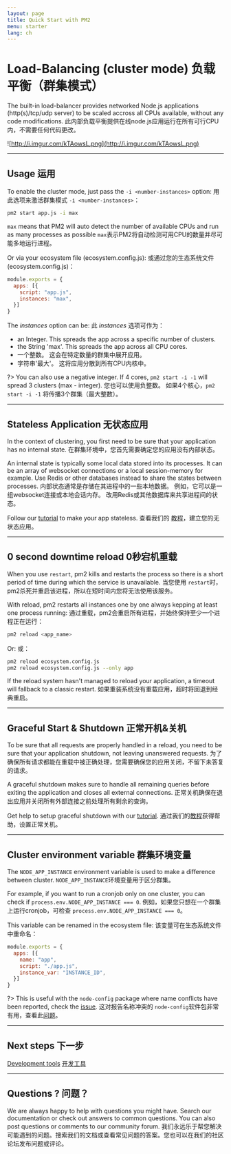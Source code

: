 ```yaml
---
layout: page
title: Quick Start with PM2
menu: starter
lang: ch
---
```


# Load-Balancing (cluster mode) 负载平衡（群集模式）

The built-in load-balancer provides networked Node.js applications (http(s)/tcp/udp server) to be scaled accross all CPUs available, without any code modifications.
此内部负载平衡提供在线node.js应用运行在所有可行CPU内，不需要任何代码更改。

![http://i.imgur.com/kTAowsL.png](http://i.imgur.com/kTAowsL.png)

---

## Usage 运用

To enable the cluster mode, just pass the `-i <number-instances>` option:
用此选项来激活群集模式 `-i <number-instances>`：

```bash
pm2 start app.js -i max
```

`max` means that PM2 will auto detect the number of available CPUs and run as many processes as possible
`max`表示PM2将自动检测可用CPU的数量并尽可能多地运行进程。

Or via your ecosystem file (ecosystem.config.js): 或通过您的生态系统文件 (ecosystem.config.js)：

```javascript
module.exports = {
  apps: [{
    script: "app.js",
    instances: "max",
  }]
}
```

The *instances* option can be: 
此 *instances* 选项可作为：
- an Integer. This spreads the app across a specific number of clusters.
- the String 'max'. This spreads the app across all CPU cores.
- 一个整数。 这会在特定数量的群集中展开应用。
- 字符串'最大'。 这将应用分散到所有CPU内核中。

?> You can also use a negative integer. If 4 cores, `pm2 start -i -1` will spread 3 clusters (max - integer).
您也可以使用负整数。 如果4个核心，`pm2 start -i -1` 将传播3个群集（最大整数）。

---

## Stateless Application 无状态应用

In the context of clustering, you first need to be sure that your application has no internal state.
在群集环境中，您首先需要确定您的应用没有内部状态。

An internal state is typically some local data stored into its processes. It can be an array of websocket connections or a local session-memory for example. Use Redis or other databases instead to share the states between processes.
内部状态通常是存储在其进程中的一些本地数据。 例如，它可以是一组websocket连接或本地会话内存。 改用Redis或其他数据库来共享进程间的状态。 

Follow our [tutorial](runtime/production-best-practices/stateless-application.md) to make your app stateless.
查看我们的 [教程](runtime/production-best-practices/stateless-application.md)，建立您的无状态应用。

---

## 0 second downtime reload 0秒宕机重载

When you use `restart`, pm2 kills and restarts the process so there is a short period of time during which the service is unavailable.
当您使用 `restart`时，pm2杀死并重启该进程，所以在短时间内您将无法使用该服务。

With reload, pm2 restarts all instances one by one always kepping at least one process running:
通过重载，pm2会重启所有进程，并始终保持至少一个进程正在运行：
```bash
pm2 reload <app_name>
```

Or: 或：

```bash
pm2 reload ecosystem.config.js
pm2 reload ecosystem.config.js --only app
```

If the reload system hasn't managed to reload your application, a timeout will fallback to a classic restart.
如果重装系统没有重载应用，超时将回退到经典重启。

---

## Graceful Start & Shutdown 正常开机&关机

To be sure that all requests are properly handled in a reload, you need to be sure that your application shutdown, not leaving unanswered requests.
为了确保所有请求都能在重载中被正确处理，您需要确保您的应用关闭，不留下未答复的请求。

A graceful shutdown makes sure to handle all remaining queries before exiting the application and closes all external connections.
正常关机确保在退出应用并关闭所有外部连接之前处理所有剩余的查询。

Get help to setup graceful shutdown with our [tutorial](runtime/production-best-practices/graceful.md).
通过我们的[教程](runtime/production-best-practices/graceful.md)获得帮助，设置正常关机。

---

## Cluster environment variable 群集环境变量

The `NODE_APP_INSTANCE` environment variable is used to make a difference between cluster.
`NODE_APP_INSTANCE`环境变量用于区分群集。

For example, if you want to run a cronjob only on one cluster, you can check if `process.env.NODE_APP_INSTANCE === 0`. 
例如，如果您只想在一个群集上运行cronjob，可检查 `process.env.NODE_APP_INSTANCE === 0`。

This variable can be renamed in the ecosystem file: 
该变量可在生态系统文件中重命名：

```javascript
module.exports = {
  apps: [{
    name: "app",
    script: "./app.js",
    instance_var: "INSTANCE_ID",
  }]
}
```

?> This is useful with the `node-config` package where name conflicts have been reported, check the [issue](https://github.com/Unitech/pm2/issues/2045). 
这对报告名称冲突的 `node-config`软件包非常有用，查看此[问题](https://github.com/Unitech/pm2/issues/2045)。

---

## Next steps 下一步

[Development tools](runtime/guide/dev.md)
[开发工具](runtime/guide/dev.md)

---

## Questions ? 问题？

We are always happy to help with questions you might have. Search our documentation or check out answers to common questions. You can also post questions or comments to our community forum.
我们永远乐于帮您解决可能遇到的问题。搜索我们的文档或查看常见问题的答案。您也可以在我们的社区论坛发布问题或评论。